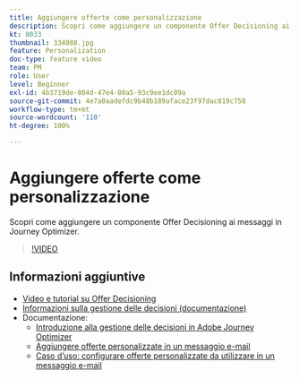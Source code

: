 ```yaml
---
title: Aggiungere offerte come personalizzazione
description: Scopri come aggiungere un componente Offer Decisioning ai messaggi in Journey Optimizer.
kt: 8033
thumbnail: 334088.jpg
feature: Personalization
doc-type: feature video
team: PM
role: User
level: Beginner
exl-id: 4b3719de-804d-47e4-80a5-93c9ee1dc09a
source-git-commit: 4e7a0aadefdc9b48b189aface23f97dac819c758
workflow-type: tm+mt
source-wordcount: '110'
ht-degree: 100%

---
```


# Aggiungere offerte come personalizzazione

Scopri come aggiungere un componente Offer Decisioning ai messaggi in Journey Optimizer.

>[!VIDEO](https://video.tv.adobe.com/v/334088?quality=12)

## Informazioni aggiuntive

* [Video e tutorial su Offer Decisioning](https://experienceleague.adobe.com/docs/offer-decisioning-learn/tutorials/overview.html?lang=it)
* [Informazioni sulla gestione delle decisioni (documentazione)](https://experienceleague.adobe.com/docs/journey-optimizer/using/offer-decisioniong/get-started/starting-offer-decisioning.html?lang=it)
* Documentazione:
   * [Introduzione alla gestione delle decisioni in Adobe Journey Optimizer](https://experienceleague.adobe.com/docs/journey-optimizer/using/offer-decisioniong/get-started/starting-offer-decisioning.html)
   * [Aggiungere offerte personalizzate in un messaggio e-mail](https://experienceleague.adobe.com/docs/journey-optimizer/using/personalization/deliver-personalized-offers.html?lang=it)
   * [Caso d’uso: configurare offerte personalizzate da utilizzare in un messaggio e-mail](https://experienceleague.adobe.com/docs/journey-optimizer/using/offer-decisioniong/get-started/offers-e2e.html?lang=it)
